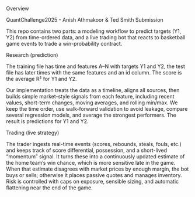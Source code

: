 Overview

QuantChallenge2025 - Anish Athmakoor & Ted Smith Submission

This repo contains two parts: a modeling workflow to predict targets (Y1, Y2) from time-ordered data, and a live trading bot that reacts to basketball game events to trade a win-probability contract.

Research (prediction)

The training file has time and features A–N with targets Y1 and Y2, the test file has later times with the same features and an id column. The score is the average R² for Y1 and Y2.

Our implementation treats the data as a timeline, aligns all sources, then builds simple market-style signals from each feature, including recent values, short-term changes, moving averages, and rolling min/max. We keep the time order, use walk-forward validation to avoid leakage, compare several regression models, and average the strongest performers. The result is predictions for Y1 and Y2.

Trading (live strategy)

The trader ingests real-time events (scores, rebounds, steals, fouls, etc.) and keeps track of score differential, possession, and a short-lived “momentum” signal. It turns these into a continuously updated estimate of the home team’s win chance, which is more sensitive late in the game. When that estimate disagrees with market prices by enough margin, the bot buys or sells; otherwise it places passive quotes and manages inventory. Risk is controlled with caps on exposure, sensible sizing, and automatic flattening near the end of the game.